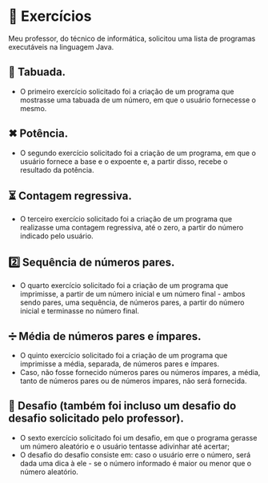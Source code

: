 # 📑 Exercícios

Meu professor, do técnico de informática, solicitou uma lista de programas executáveis na linguagem Java.

## 🧮 Tabuada. 
- O primeiro exercício solicitado foi a criação de um programa que mostrasse uma tabuada de um número, em que o usuário fornecesse o mesmo.

## ✖ Potência.
- O segundo exercício solicitado foi a criação de um programa, em que o usuário fornece a base e o expoente e, a partir disso, recebe o resultado da potência.

## ⏳ Contagem regressiva.
- O terceiro exercício solicitado foi a criação de um programa que realizasse uma contagem regressiva, até o zero, a partir do número indicado pelo usuário.

## 2️⃣ Sequência de números pares.
- O quarto exercício solicitado foi a criação de um programa que imprimisse, a partir de um número inicial e um número final - ambos sendo pares, uma sequência, de números pares, a partir do número inicial e terminasse no número final.

## ➗ Média de números pares e ímpares.
- O quinto exercício solicitado foi a criação de um programa que imprimisse a média, separada, de números pares e ímpares.
- Caso, não fosse fornecido números pares ou números ímpares, a média, tanto de números pares ou de números ímpares, não será fornecida.

## 🛑 Desafio (também foi incluso um desafio do desafio solicitado pelo professor).
- O sexto exercício solicitado foi um desafio, em que o programa gerasse um número aleatório e o usuário tentasse adivinhar até acertar;
- O desafio do desafio consiste em: caso o usuário erre o número, será dada uma dica à ele - se o número informado é maior ou menor que o número aleatório.

